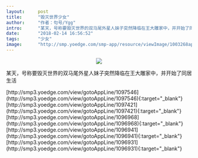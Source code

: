 ```yaml
---
layout:     post
title:      "毁灭世界少女"
author:     "作者：句号/Ygg"
intro:      "某天，号称要毁灭世界的双马尾外星人妹子突然降临在王大雕家中，并开始了同居生活"
date:       "2018-02-14 16:56:52"
tags:       "少女"
image:      "http://smp.yoedge.com/smp-app/resource/viewImage/1003268appline.png"
---
```

<div style="text-align: center">
<p><img src="http://smp.yoedge.com/smp-app/resource/viewImage/1003268appline.png"/></p>
</div>
<p class="post-meta">
<span>某天，号称要毁灭世界的双马尾外星人妹子突然降临在王大雕家中，并开始了同居生活</span>
</p>
[http://smp3.yoedge.com/view/gotoAppLine/1097546](http://smp3.yoedge.com/view/gotoAppLine/1097546){:target="_blank"}
[http://smp3.yoedge.com/view/gotoAppLine/1097421](http://smp3.yoedge.com/view/gotoAppLine/1097421){:target="_blank"}
[http://smp3.yoedge.com/view/gotoAppLine/1096968](http://smp3.yoedge.com/view/gotoAppLine/1096968){:target="_blank"}
[http://smp3.yoedge.com/view/gotoAppLine/1096941](http://smp3.yoedge.com/view/gotoAppLine/1096941){:target="_blank"}
[http://smp3.yoedge.com/view/gotoAppLine/1096931](http://smp3.yoedge.com/view/gotoAppLine/1096931){:target="_blank"}


